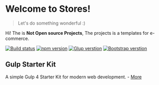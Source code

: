 # Welcome to Stores!
> Let's do something wonderful :)

Hi! The is **Not Open source Projects**, The projects is a templates for e-commerce.

[![Build status](https://img.shields.io/travis/feathericons/feather/master.svg?style=popout-square&logo=laravel)]()
[![npm version](https://img.shields.io/badge/npm-V.5.6.0-brightgreen.svg?style=popout-square&logo=npm)]()
[![Glup verstion](https://img.shields.io/badge/Glup-V.3.9.1-red.svg?style=popout-square&logo=gulp)]()
[![Bootstrap verstion](https://img.shields.io/badge/bootstrap-V.4.3.0-blueviolet.svg?style=popout-square&logo=bootstrap)]()

## Gulp Starter Kit
A simple Gulp 4 Starter Kit for modern web development. - [More](https://github.com/oubihis/gulp-starter-kit)
